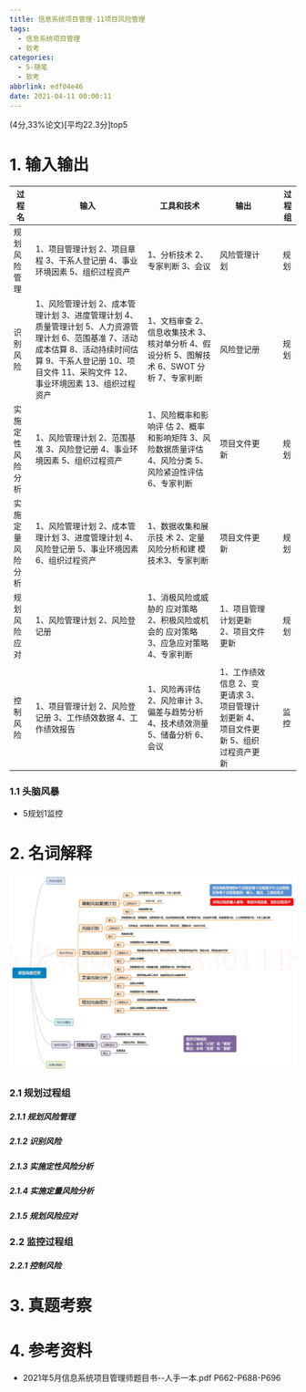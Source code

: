 ```yaml
---
title: 信息系统项目管理-11项目风险管理
tags:
  - 信息系统项目管理
  - 软考
categories:
  - 5-随笔
  - 软考
abbrlink: edf04e46
date: 2021-04-11 00:00:11
---
```


(4分,33%论文)[平均22.3分]top5

# 1. 输入输出

| 过程名           | 输入                                                         | 工具和技术                                                   | 输出                                                         |      | 过程组 |
| ---------------- | ------------------------------------------------------------ | ------------------------------------------------------------ | ------------------------------------------------------------ | ---- | ------ |
| 规划风险管理     | 1、项目管理计划 2、项目章程 3、干系人登记册 4、事业环境因素 5、组织过程资产 | 1、分析技术 2、专家判断 3、会议                              | 风险管理计划                                                 |      | 规划   |
| 识别风险         | 1、风险管理计划 2、成本管理计划 3、进度管理计划 4、质量管理计划 5、人力资源管理计划 6、范围基准 7、活动成本估算 8、活动持续时间估算 9、干系人登记册 10、项目文件 11、采购文件 12、事业环境因素 13、组织过程资产 | 1、文档审查 2、信息收集技术 3、核对单分析 4、假设分析 5、图解技术 6、SWOT 分析 7、专家判断 | 风险登记册                                                   |      | 规划   |
| 实施定性风险分析 | 1、风险管理计划 2、范围基准 3、风险登记册 4、事业环境因素 5、组织过程资产 | 1、风险概率和影响评 估 2、概率和影响矩阵 3、风险数据质量评估 4、风险分类 5、风险紧迫性评估 6、专家判断 | 项目文件更新                                                 |      | 规划   |
| 实施定量风险分析 | 1、风险管理计划 2、成本管理计划 3、进度管理计划 4、风险登记册 5、事业环境因素 6、组织过程资产 | 1、数据收集和展示技 术 2、定量风险分析和建 模技术3、专家判断 | 项目文件更新                                                 |      | 规划   |
| 规划风险应对     | 1、风险管理计划 2、风险登记册                                | 1、消极风险或威胁的 应对策略 2、积极风险或机会的 应对策略 3、应急应对策略 4、专家判断 | 1、项目管理计划更新 2、项目文件更新                          |      | 规划   |
|                  |                                                              |                                                              |                                                              |      |        |
| 控制风险         | 1、项目管理计划 2、风险登记册 3、工作绩效数据 4、工作绩效报告 | 1、风险再评估 2、风险审计 3、偏差与趋势分析 4、技术绩效测量 5、储备分析 6、会议 | 1、工作绩效信息 2、变更请求 3、项目管理计划更新 4、项目文件更新 5、组织过程资产更新 |      | 监控   |

<!-- more -->

### 1.1 头脑风暴

+ 5规划1监控



# 2. 名词解释

![9](%E4%BF%A1%E6%81%AF%E7%B3%BB%E7%BB%9F%E9%A1%B9%E7%9B%AE%E7%AE%A1%E7%90%86-11%E9%A1%B9%E7%9B%AE%E9%A3%8E%E9%99%A9%E7%AE%A1%E7%90%86/9.jpg)

### 2.1 规划过程组

##### 2.1.1 规划风险管理

##### 2.1.2 识别风险

##### 2.1.3 实施定性风险分析

##### 2.1.4 实施定量风险分析

##### 2.1.5 规划风险应对

### 2.2 监控过程组

##### 2.2.1 控制风险



# 3. 真题考察



# 4. 参考资料

+ 2021年5月信息系统项目管理师题目书--人手一本.pdf P662-P688-P696
